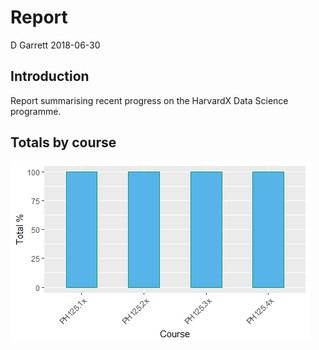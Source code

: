 Report
================
D Garrett
2018-06-30

Introduction
------------

Report summarising recent progress on the HarvardX Data Science programme.

Totals by course
----------------

![](Report_files/figure-markdown_github/grades-by-course-1.png)
